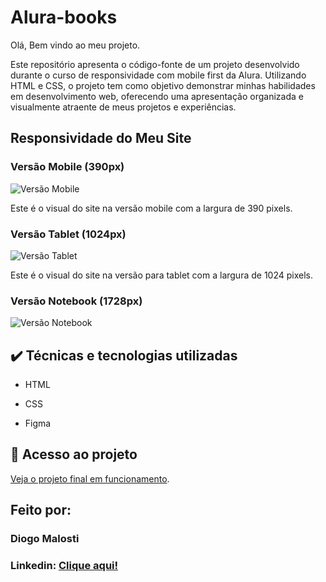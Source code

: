  # Alura-books
 Olá, Bem vindo ao meu projeto.
 
Este repositório apresenta o código-fonte de um projeto desenvolvido durante o curso de responsividade com mobile first da Alura. Utilizando HTML e CSS, o projeto tem como objetivo demonstrar minhas habilidades em desenvolvimento web, oferecendo uma apresentação organizada e visualmente atraente de meus projetos e experiências.

 ## Responsividade do Meu Site

### Versão Mobile (390px)

![Versão Mobile](https://github.com/user-attachments/assets/78486f1b-072d-4f63-9766-a1c08f0fc21d)

Este é o visual do site na versão mobile com a largura de 390 pixels.

### Versão Tablet (1024px)

![Versão Tablet](https://github.com/user-attachments/assets/4cd8f7a5-4422-44e7-8ee3-a3a024ca29f9)

Este é o visual do site na versão para tablet com a largura de 1024 pixels.

### Versão Notebook (1728px)

![Versão Notebook](https://github.com/user-attachments/assets/dd65996c-b34d-4732-b7ea-cb5adf549708)


## ✔️ Técnicas e tecnologias utilizadas

* HTML

* CSS

* Figma

## 📁 Acesso ao projeto

[Veja o projeto final em funcionamento](https://alura-books-two-dusky.vercel.app/).

## Feito por:

### Diogo Malosti

### Linkedin: [Clique aqui!](https://www.linkedin.com/in/diogo-malosti-1941971b3/?utm_source=share&utm_campaign=share_via&utm_content=profile&utm_medium=ios_app)
